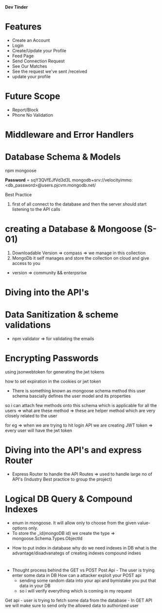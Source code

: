 **Dev Tinder**

# Features
- Create an Account
- Login
- Create/Update your Profile
- Feed Page
- Send Connection Request 
- See Our Matches
- See the request we've sent /received
- update your profile

# Future Scope 
+ Report/Block
+ Phone No Validation



# Middleware and Error Handlers




# Database Schema & Models
npm mongoose

**Password** = sqY3QVfEJfVd3d3L
mongodb+srv://velocityimmo:<db_password>@users.pjcvm.mongodb.net/

Best Practice 
1. first of all connect to the database and then the server should start listening to the API calls




# creating a Database & Mongoose (S-01)
1. Downloadable Version => compass => we manage in this collection
2. MongoDb it self manages and store the collection on cloud and give access to you

* version => community &&  enterpsrise



# Diving into the API's




# Data Sanitization & scheme validations
- npm validator => for validating the emails 


# Encrypting Passwords


using jsonwebtoken for generating the jwt tokens

how to set expiration in the cookies or jwt token 

* There is something known as mongoose schema method 
this user schema bascially defines the user model and its properties

so i can attach few methods onto this schema which is applicable for all the users => what are these method => these are helper method which are very closely related to the user 

for eg => when we are trying to hit login API we are creating JWT token => every user will have the jwt token 


# Diving into the API's and express Router 

- Express Router to handle the API Routes => used to handle large no of API's (Industry Best practice to group the project)



# Logical DB Query & Compound Indexes
- enum in mongoose. It will allow only to choose from the given value-options only.
- To store the _id(mongoDB id) we create the type => mongoose.Schema.Types.ObjectId


+ How to put index in database
    why do we need indexes in DB
    what is the advantage/disadvanategs of creating indexes
    compound indxes



# 
- Thought process behind the GET vs POST
Post Api - The user is trying enter some data in DB 
    How can a attacker exploit your POST api 
    - sending some random data into your api and bymistake you put that data in your DB 
    - so i will verify everything which is coming in my request 

Get api - user is trying to fetch some data from the database 
    - In GET API we will make sure to send only the allowed data to authorized user 


